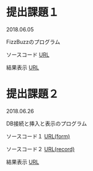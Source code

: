 # 提出課題１
2018.06.05

FizzBuzzのプログラム

ソースコード
[URL](https://github.com/takaakiyamaga/takaakiyamaga/blob/master/FizzBuzz.php)

結果表示
[URL](http://153.126.145.115/g031o153/FizzBuzz.php)

# 提出課題２
2018.06.26

DB接続と挿入と表示のプログラム

ソースコード１
[URL(form)](https://github.com/takaakiyamaga/takaakiyamaga/blob/master/form.php)

ソースコード２
[URL(record)](https://github.com/takaakiyamaga/takaakiyamaga/blob/master/record.php)

結果表示
[URL](http://153.126.145.115/g031o153/form.php)

